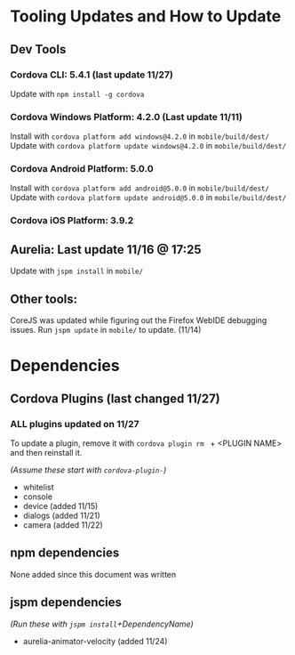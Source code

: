 # Tooling Updates and How to Update

## Dev Tools

### Cordova CLI: 5.4.1 (last update 11/27)
Update with `npm install -g cordova`
### Cordova Windows Platform: 4.2.0 (Last update 11/11)
Install with `cordova platform add windows@4.2.0` in `mobile/build/dest/`
Update with `cordova platform update windows@4.2.0` in `mobile/build/dest/`
### Cordova Android Platform: 5.0.0
Install with `cordova platform add android@5.0.0` in `mobile/build/dest/`
Update with `cordova platform update android@5.0.0` in `mobile/build/dest/`
### Cordova iOS Platform: 3.9.2

## Aurelia: Last update 11/16 @ 17:25
Update with `jspm install` in `mobile/`

## Other tools:
CoreJS was updated while figuring out the Firefox WebIDE debugging issues.
Run `jspm update` in `mobile/` to update.
(11/14)

# Dependencies

## Cordova Plugins (last changed 11/27)
### ALL plugins updated on 11/27
To update a plugin, remove it with `cordova plugin rm ` + &lt;PLUGIN NAME&gt; and then reinstall it.

_(Assume these start with `cordova-plugin-`)_
* whitelist
* console
* device (added 11/15)
* dialogs (added 11/21)
* camera (added 11/22)

## npm dependencies
None added since this document was written

## jspm dependencies
_(Run these with `jspm install`+DependencyName)_
* aurelia-animator-velocity (added 11/24)
